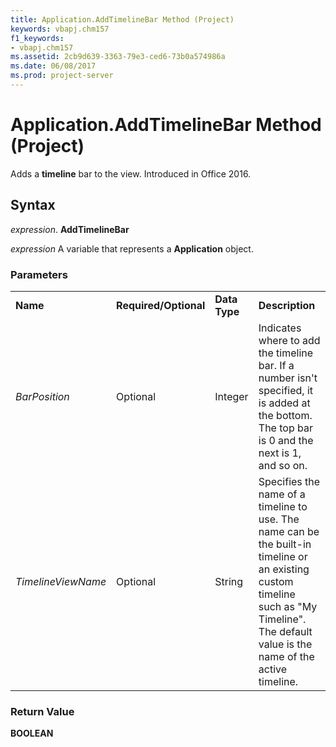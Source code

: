 ```yaml
---
title: Application.AddTimelineBar Method (Project)
keywords: vbapj.chm157
f1_keywords:
- vbapj.chm157
ms.assetid: 2cb9d639-3363-79e3-ced6-73b0a574986a
ms.date: 06/08/2017
ms.prod: project-server
---
```



# Application.AddTimelineBar Method (Project)

Adds a **timeline** bar to the view. Introduced in Office 2016.


## Syntax

 _expression_. **AddTimelineBar**

 _expression_ A variable that represents a **Application** object.


### Parameters


|||||
|:-----|:-----|:-----|:-----|
|**Name**|**Required/Optional**|**Data Type**|**Description**|
| _BarPosition_|Optional|Integer|Indicates where to add the timeline bar. If a number isn't specified, it is added at the bottom. The top bar is 0 and the next is 1, and so on. |
| _TimelineViewName_|Optional|String|Specifies the name of a timeline to use. The name can be the built-in timeline or an existing custom timeline such as "My Timeline". The default value is the name of the active timeline.|

### Return Value

 **BOOLEAN**


